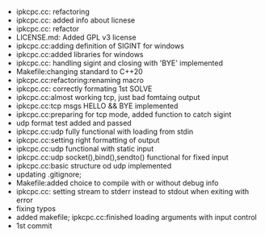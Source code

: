 - ipkcpc.cc: refactoring
- ipkcpc.cc: added info about licnese
- ipkcpc.cc: refactor
- LICENSE.md: Added GPL v3 license
- ipkcpc.cc:adding definition of SIGINT for windows
- ipkcpc.cc:added libraries for windows
- ipkcpc.cc: handling sigint and closing with 'BYE' implemented
- Makefile:changing standard to C++20
- ipkcpc.cc:refactoring:renaming macro
- ipkcpc.cc: correctly formating 1st SOLVE
- ipkcpc.cc:almost working tcp, just bad fomtaing output
- ipkcpc.cc:tcp msgs HELLO && BYE implemented
- ipkcpc.cc:preparing for tcp mode, added function to catch sigint
- udp format test added and passed
- ipkcpc.cc:udp fully functional with loading from stdin
- ipkcpc.cc:setting right formatting of output
- ipkcpc.cc:udp functional with static input
- ipkcpc.cc:udp socket(),bind(),sendto() functional for fixed input
- ipkcpc.cc:basic structure od udp implemented
- updating .gitignore;
- Makefile:added choice to compile with or without debug info
- ipkcpc.cc: setting stream to stderr instead to stdout when exiting with error
- fixing typos
- added makefile; ipkcpc.cc:finished loading arguments with input control
- 1st commit
